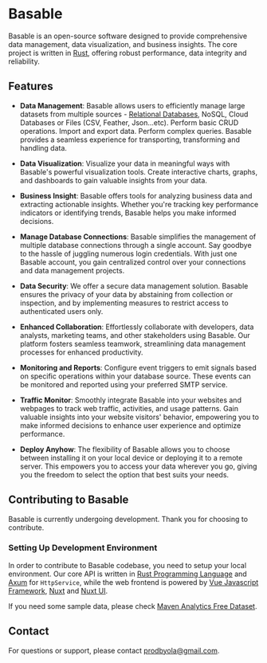 # Basable

Basable is an open-source software designed to provide comprehensive data management, data visualization, and business insights. The core project is written in [Rust](https://www.rust-lang.org/), offering robust performance, data integrity and reliability.

## Features

- **Data Management**: Basable allows users to efficiently manage large datasets from multiple sources - [Relational Databases](https://www.oracle.com/ng/database/what-is-a-relational-database/#:~:text=In%20a%20relational%20database%2C%20each,the%20relationships%20among%20data%20points.), NoSQL, Cloud Databases or Files (CSV, Feather, Json...etc). Perform basic CRUD operations. Import and export data. Perform complex queries. Basable provides a seamless experience for transporting, transforming and handling data.

- **Data Visualization**: Visualize your data in meaningful ways with Basable's powerful visualization tools. Create interactive charts, graphs, and dashboards to gain valuable insights from your data.

- **Business Insight**: Basable offers tools for analyzing business data and extracting actionable insights. Whether you're tracking key performance indicators or identifying trends, Basable helps you make informed decisions.

- **Manage Database Connections**: Basable simplifies the management of multiple database connections through a single account. Say goodbye to the hassle of juggling numerous login credentials. With just one Basable account, you gain centralized control over your connections and data management projects.

- **Data Security**: We offer a secure data management solution. Basable ensures the privacy of your data by abstaining from collection or inspection, and by implementing measures to restrict access to authenticated users only.

- **Enhanced Collaboration**: Effortlessly collaborate with developers, data analysts, marketing teams, and other stakeholders using Basable. Our platform fosters seamless teamwork, streamlining data management processes for enhanced productivity.

- **Monitoring and Reports**: Configure event triggers to emit signals based on specific operations within your database source. These events can be monitored and reported using your preferred SMTP service.

- **Traffic Monitor**: Smoothly integrate Basable into your websites and webpages to track web traffic, activities, and usage patterns. Gain valuable insights into your website visitors' behavior, empowering you to make informed decisions to enhance user experience and optimize performance.

- **Deploy Anyhow**: The flexibility of Basable allows you to choose between installing it on your local device or deploying it to a remote server. This empowers you to access your data wherever you go, giving you the freedom to select the option that best suits your needs.

## Contributing to Basable
Basable is currently undergoing development. Thank you for choosing to contribute.

### Setting Up Development Environment

In order to contribute to Basable codebase, you need to setup your local environment. Our core API is written in [Rust Programming Language](https://www.rust-lang.org/) and [Axum](https://github.com/tokio-rs/axum) for `HttpService`, while the web frontend is powered by [Vue Javascript Framework](https://vuejs.org/), [Nuxt](https://nuxt.com/) and [Nuxt UI](https://ui.nuxt.com/getting-started).

If you need some sample data, please check [Maven Analytics Free Dataset](https://mavenanalytics.io/data-playground).


## Contact
For questions or support, please contact [prodbyola@gmail.com](mailto:prodbyola@gmail.com).